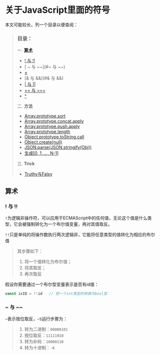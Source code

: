# 关于JavaScript里面的符号

本文可能较长，列一个目录以便查阅：

> ###  **目录：**
>
> 一. [**算术**](#算术)
>
> - [! 与 !!](#!与!!)
> - [ ~ 与 ~~](#~ 与 ~~)
> - [+](#+)
> - [& 与 &&](#& 与 &&)
> - [| 与 ||](#|与||)
> - [== 与 ===](#==与===)
> - [^](#^)
>
> 二. **方法**
>
> - [Array.prototype.sort]()
> - [Array.prototype.concat.apply]()
> - [Array.prototype.push.apply]()
> - [Array.prototype.length]()
> - [Object.prototype.toString.call]()
> - [Object.create(null)]()
> - [JSON.parse(JSON.stringify(Obj))]()
> - [生成[0, 1, ..., N-1]]()
>
> 三. **Trick**
>
> - [Truthy与Falsy]()

## 算术

### ! 与 !!

`!`为逻辑非操作符，可以应用于ECMAScript中的任何值，无论这个值是什么类型，它会被强制转化为一个布尔值变量，再对其值取反。

`!!`只是单纯的将操作数执行两次逻辑非，它能将任意类型的值转化为相应的布尔值

> 其步骤如下：
>
> 1. 将一个值转化为布尔值；
> 2. 将其取反；
> 3. 再次取反

假设你需要通过一个布尔型变量表示是否有id值：

```js
const isID = !!id	// 把一个int类型的转换为bool型
```

### ~ 与 ~~

`~`表示按位取反，`~5`运行步骤为：

> 1. 转为二进制：`00000101`
> 2.  按位取反：`11111010`
> 3.  转为补码：`10000110`
> 4.  转为十进制：`-6`

